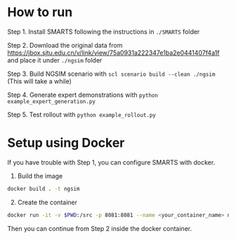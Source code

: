 # How to run

Step 1. Install SMARTS following the instructions in `./SMARTS` folder

Step 2. Download the original data from <https://jbox.sjtu.edu.cn/v/link/view/75a0931a222347e1ba2e0441407f4a1f> and place it under `./ngsim` folder

Step 3. Build NGSIM scenario with `scl scenario build --clean ./ngsim` (This will take a while)

Step 4. Generate expert demonstrations with `python example_expert_generation.py`

Step 5. Test rollout with `python example_rollout.py`

# Setup using Docker

If you have trouble with Step 1, you can configure SMARTS with docker. 

1. Build the image

```bash
docker build . -t ngsim
```

2. Create the container
```bash
docker run -it -v $PWD:/src -p 8081:8081 --name <your_container_name> ngsim bash
```

Then you can continue from Step 2 inside the docker container.

<!-- 
# Troubleshooting

1. **TypeError: export_glb() got an unexpected keyword argument 'extras'**
  
    Try install an alternative version of trimesh with:
    ```bash
    pip install trimesh==3.9.20
    ``` -->
